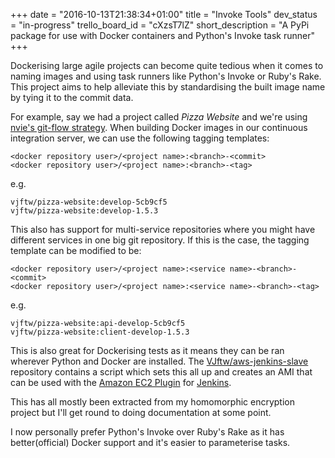 +++
date = "2016-10-13T21:38:34+01:00"
title = "Invoke Tools"
dev_status = "in-progress"
trello_board_id = "cXzsT7lZ"
short_description = "A PyPi package for use with Docker containers and Python's Invoke task runner"
+++

Dockerising large agile projects can become quite tedious when it comes to naming images and using task runners like Python's Invoke or Ruby's Rake.
This project aims to help alleviate this by standardising the built image name by tying it to the commit data.


For example, say we had a project called *Pizza Website* and we're using [nvie's git-flow strategy](http://nvie.com/posts/a-successful-git-branching-model/). When building Docker images in our continuous integration server, we can use the following tagging templates:

```
<docker repository user>/<project name>:<branch>-<commit>
<docker repository user>/<project name>:<branch>-<tag>
```
e.g.

```
vjftw/pizza-website:develop-5cb9cf5
vjftw/pizza-website:develop-1.5.3
```

This also has support for multi-service repositories where you might have different services in one big git repository. If this is the case, the tagging template can be modified to be:

```
<docker repository user>/<project name>:<service name>-<branch>-<commit>
<docker repository user>/<project name>:<service name>-<branch>-<tag>
```
e.g.

```
vjftw/pizza-website:api-develop-5cb9cf5
vjftw/pizza-website:client-develop-1.5.3
```

This is also great for Dockerising tests as it means they can be ran wherever Python and Docker are installed. The [VJftw/aws-jenkins-slave](https://github.com/VJftw/aws-jenkins-slave) repository contains a script which sets this all up and creates an AMI that can be used with the [Amazon EC2 Plugin](https://wiki.jenkins-ci.org/display/JENKINS/Amazon+EC2+Plugin) for [Jenkins](https://jenkins.io/).

This has all mostly been extracted from my homomorphic encryption project but I'll get round to doing documentation at some point.

I now personally prefer Python's Invoke over Ruby's Rake as it has better(official) Docker support and it's easier to parameterise tasks.
